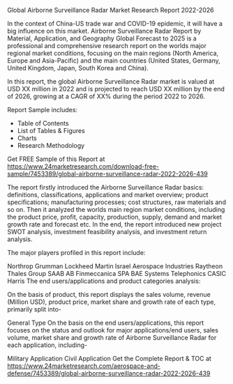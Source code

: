 Global Airborne Surveillance Radar Market Research Report 2022-2026

In the context of China-US trade war and COVID-19 epidemic, it will have a big influence on this market. Airborne Surveillance Radar Report by Material, Application, and Geography Global Forecast to 2025 is a professional and comprehensive research report on the worlds major regional market conditions, focusing on the main regions (North America, Europe and Asia-Pacific) and the main countries (United States, Germany, United Kingdom, Japan, South Korea and China).

In this report, the global Airborne Surveillance Radar market is valued at USD XX million in 2022 and is projected to reach USD XX million by the end of 2026, growing at a CAGR of XX% during the period 2022 to 2026.

Report Sample includes:
- Table of Contents
- List of Tables & Figures
- Charts
- Research Methodology

Get FREE Sample of this Report at https://www.24marketresearch.com/download-free-sample/7453389/global-airborne-surveillance-radar-2022-2026-439

The report firstly introduced the Airborne Surveillance Radar basics: definitions, classifications, applications and market overview; product specifications; manufacturing processes; cost structures, raw materials and so on. Then it analyzed the worlds main region market conditions, including the product price, profit, capacity, production, supply, demand and market growth rate and forecast etc. In the end, the report introduced new project SWOT analysis, investment feasibility analysis, and investment return analysis.

The major players profiled in this report include:

Northrop Grumman
Lockheed Martin
Israel Aerospace Industries
Raytheon
Thales Group
SAAB AB
Finmeccanica SPA
BAE Systems
Telephonics
CASIC
Harris
The end users/applications and product categories analysis:

On the basis of product, this report displays the sales volume, revenue (Million USD), product price, market share and growth rate of each type, primarily split into-

General Type
On the basis on the end users/applications, this report focuses on the status and outlook for major applications/end users, sales volume, market share and growth rate of Airborne Surveillance Radar for each application, including-

Military Application
Civil Application
Get the Complete Report & TOC at https://www.24marketresearch.com/aerospace-and-defense/7453389/global-airborne-surveillance-radar-2022-2026-439
